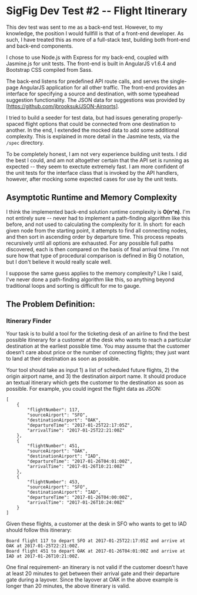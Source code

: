 # SigFig Dev Test #2 -- Flight Itinerary

This dev test was sent to me as a back-end test. However, to my knowledge, the position I would fullfill is that of a front-end developer. As such, I have treated this as more of a full-stack test, building both front-end and back-end components.

I chose to use Node.js with Express for my back-end, coupled with Jasmine.js for unit tests. The front-end is built in AngularJS v1.6.4 and Bootstrap CSS compiled from Sass.

The back-end listens for predefined API route calls, and serves the single-page AngularJS application for all other traffic. The front-end provides an interface for specifying a source and destination, with some typeahead suggestion functionality. The JSON data for suggestions was provided by [https://github.com/jbrooksuk/JSON-Airports].

I tried to build a seeder for test data, but had issues generating properly-spaced flight options that could be connected from one destination to another. In the end, I extended the mocked data to add some additional complexity. This is explained in more detail in the Jasmine tests, via the `/spec` directory.

To be completely honest, I am not very experience building unit tests. I did the best I could, and am not altogether certain that the API set is running as expected -- they seem to exectute extremely fast. I am more confident of the unit tests for the interface class that is invoked by the API handlers, however, after mocking some expected cases for use by the unit tests.

## Asymptotic Runtime and Memory Complexity

I think the implemented back-end solution runtime complexity is **O(n^n)**. I'm not entirely sure -- never had to implement a path-finding algorithm like this before, and not used to calculating the complexity for it. In short: for each given node from the starting point, it attempts to find all connecting nodes, and then sort in ascending order by departure time. This process repeats recursively until all options are exhausted. For any possible full paths discovered, each is then compared on the basis of final arrival time. I'm not sure how that type of procedural comparison is defined in Big O notation, but I don't believe it would really scale well.

I suppose the same guess applies to the memory complexity? Like I said, I've never done a path-finding algorithm like this, so anything beyond traditional loops and sorting is difficult for me to gauge.

## The Problem Definition:

### Itinerary Finder

Your task is to build a tool for the ticketing desk of an airline to find the best possible itinerary for
a customer at the desk who wants to reach a particular destination at the earliest possible time.
You may assume that the customer doesn’t care about price or the number of connecting
flights; they just want to land at their destination as soon as possible.

Your tool should take as input 1) a list of scheduled future flights, 2) the origin airport name, and 3) the destination airport name. It should produce an textual itinerary which gets the customer to
the destination as soon as possible. For example, you could ingest the flight data as JSON:

    [
        {
            "flightNumber": 117,
            "sourceAirport": "SFO",
            "destinationAirport": "OAK",
            "departureTime": "2017-01-25T22:17:05Z",
            "arrivalTime": "2017-01-25T22:21:00Z"
        },
        {
            "flightNumber": 451,
            "sourceAirport": "OAK",
            "destinationAirport": "IAD",
            "departureTime": "2017-01-26T04:01:00Z",
            "arrivalTime": "2017-01-26T10:21:00Z"
        },
        {
            "flightNumber": 453,
            "sourceAirport": "SFO",
            "destinationAirport": "IAD",
            "departureTime": "2017-01-26T04:00:00Z",
            "arrivalTime": "2017-01-26T10:24:00Z"
        }
    ]
    
Given these flights, a customer at the desk in SFO who wants to get to IAD should follow this
itinerary:

    Board flight 117 to depart SFO at 2017-01-25T22:17:05Z and arrive at OAK at 2017-01-25T22:21:00Z.
    Board flight 451 to depart OAK at 2017-01-26T04:01:00Z and arrive at IAD at 2017-01-26T10:21:00Z.
    
One final requirement- an itinerary is not valid if the customer doesn’t have at least 20 minutes
to get between their arrival gate and their departure gate during a layover. Since the layover at
OAK in the above example is longer than 20 minutes, the above itinerary is valid.